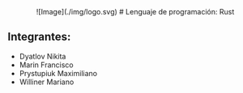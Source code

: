 <center>![Image](./img/logo.svg)
# Lenguaje de programación: Rust
</center>


## Integrantes:

* Dyatlov Nikita
* Marin Francisco 
* Prystupiuk Maximiliano
* Williner Mariano
